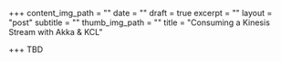 +++
content_img_path = ""
date = ""
draft = true
excerpt = ""
layout = "post"
subtitle = ""
thumb_img_path = ""
title = "Consuming a Kinesis Stream with Akka & KCL"

+++
TBD